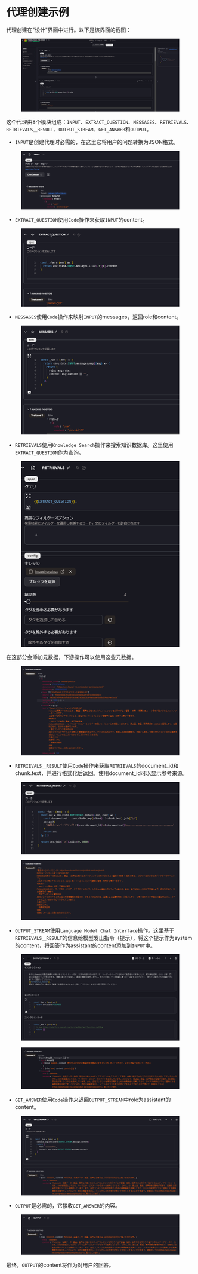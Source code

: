 # 代理创建示例

代理创建在"设计"界面中进行。以下是该界面的截图：

<figure><img src="../images/screenshot-20240703-123724.png" alt=""></figure>

这个代理由8个模块组成：`INPUT`、`EXTRACT_QUESTION`、`MESSAGES`、`RETRIEVALS`、`RETRIEVALS＿RESULT`、`OUTPUT_STREAM`、`GET_ANSWER`和`OUTPUT`。

- `INPUT`是创建代理时必需的，在这里它将用户的问题转换为JSON格式。

<figure><img src="../images/screenshot-20240703-124735.png" alt=""></figure>

- `EXTRACT_QUESTION`使用`Code`操作来获取`INPUT`的content。

<figure><img src="../images/screenshot-20240703-125745.png" alt=""></figure>

- `MESSAGES`使用`Code`操作来映射`INPUT`的messages，返回role和content。

<figure><img src="../images/screenshot-20240703-130207.png" alt=""></figure>

- `RETRIEVALS`使用`Knowledge Search`操作来搜索知识数据库。这里使用`EXTRACT_QUESTION`作为查询。

<figure><img src="../images/screenshot-20240703-131027.png" alt=""></figure>

在这部分会添加元数据，下游操作可以使用这些元数据。

<figure><img src="../images/screenshot-20240703-131221.png" alt=""></figure>

- `RETRIEVALS＿RESULT`使用`Code`操作来获取`RETRIEVALS`的document_id和chunk.text，并进行格式化后返回。使用document_id可以显示参考来源。

<figure><img src="../images/screenshot-20240703-131854.png" alt=""></figure>

<figure><img src="../images/screenshot-20240703-131945.png" alt=""></figure>

- `OUTPUT_STREAM`使用`Language Model Chat Interface`操作。这里基于`RETRIEVALS＿RESULT`的信息给模型发出指令（提示），将这个提示作为system的content，将回答作为assistant的content添加到`INPUT`中。

<figure><img src="../images/screenshot-20240703-132441.png" alt=""></figure>

<figure><img src="../images/screenshot-20240703-132506.png" alt=""></figure>

- `GET_ANSWER`使用`Code`操作来返回`OUTPUT_STREAM`中role为assistant的content。

<figure><img src="../images/screenshot-20240703-133850.png" alt=""></figure>

- `OUTPUT`是必需的，它接收`GET_ANSWER`的内容。

<figure><img src="../images/screenshot-20240703-134010.png" alt=""></figure>

最终，`OUTPUT`的content将作为对用户的回答。